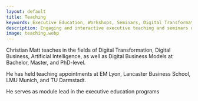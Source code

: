 ```yaml
---
layout: default
title: Teaching
keywords: Executive Education, Workshops, Seminars, Digital Transformation, Digital Businesses, Artificial Intelligence, Business Models
description: Engaging and interactive executive teaching and seminars on Digital Transformation, Digital Business, Artificial Intelligence, and Business Models.
image: teaching.webp
---
```


Christian Matt teaches in the fields of Digital Transformation, Digital Business, Artificial Intelligence, 
as well as Digital Business Models at Bachelor, Master, and PhD-level. 

He has held teaching appointments at EM Lyon, Lancaster Business School, LMU Munich, and TU Darmstadt.

He serves as module lead in the executive education programs <script>getExternalLink('CAS Digital Transformation', 'https://www.unibe.ch/weiterbildungsangebote/cas_digital_transformation/index_ger.html')</script>
and <script>getExternalLink('CAS Tourism and Digitalization', 'https://www.unibe.ch/weiterbildungsangebote/cas_tourismus_und_digitalisierung/index_ger.html')</script>
at the University of Bern. His executive classes comprise topics such as:
- Introduction into Digital Transformation
- Strategic Aspects of Digital Transformation 
- Digital Transformation of Businesses and Value Creation 
- Digital Business Models
